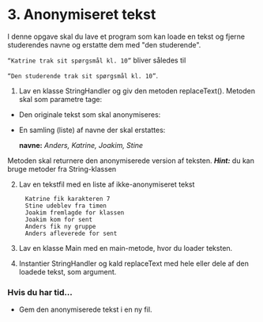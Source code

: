 
# 3. Anonymiseret tekst

I denne opgave skal du lave et program som kan loade en tekst og fjerne studerendes navne og erstatte dem med "den studerende".

`“Katrine trak sit spørgsmål kl. 10”` bliver således til

`“Den studerende trak sit spørgsmål kl. 10”`.

1.	Lav en klasse StringHandler og giv den metoden replaceText(). Metoden skal som parametre tage:

   - Den originale tekst som skal anonymiseres:
   - En samling (liste) af navne der skal erstattes:

     **navne:** _Anders, Katrine, Joakim, Stine_

    
 Metoden skal returnere den anonymiserede version af teksten.
**_Hint:_** du kan bruge metoder fra String-klassen

2.	Lav en tekstfil med en liste af ikke-anonymiseret tekst

```
     Katrine fik karakteren 7
     Stine udeblev fra timen
     Joakim fremlagde for klassen
     Joakim kom for sent
     Anders fik ny gruppe
     Anders afleverede for sent
```

3.	Lav en klasse Main med en main-metode, hvor du loader teksten.


4.  Instantier StringHandler og kald replaceText med hele eller dele af den loadede tekst, som argument.

### Hvis du har tid...

 - Gem den anonymiserede tekst i en ny fil.
